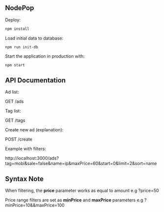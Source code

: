 ## NodePop

Deploy:

```sh
npm install
```

Load initial data to database:

```
npm run init-db
```

Start the application in production with:

```sh
npm start
```

## API Documentation

Ad list:

GET /ads

Tag list:

GET /tags

Create new ad (explanation):

POST /create

Example with filters:

http://localhost:3000/ads?tag=mobi&sale=false&name=ip&maxPrice=60&start=0&limit=2&sort=name

## Syntax Note

When filtering, the **price** parameter works as equal to amount e.g ?price=50 

Price range filters are set as **minPrice** and **maxPrice** parameters e.g ?minPrice=10&&maxPrice=100